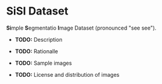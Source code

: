 # SiSI Dataset

**Si**mple **S**egmentatio **I**mage Dataset (pronounced "see see").

- **TODO:** Description

- **TODO:** Rationalle

- **TODO:** Sample images

- **TODO:** License and distribution of images
